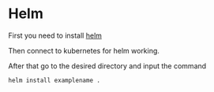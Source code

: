 # Helm
First you need to install [helm](https://helm.sh/docs/intro/install/)

Then connect to kubernetes for helm working.

After that go to the desired directory and input the command

``` helm install examplename . ```
